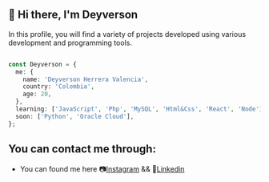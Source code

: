 ##  🚀 Hi there, I'm Deyverson 

In this profile, you will find a variety of projects developed using various development and programming tools.

```php

const Deyverson = {
  me: {
    name: 'Deyverson Herrera Valencia',
    country: 'Colombia',
    age: 20,
  },
  learning: ['JavaScript', 'Php', 'MySQL', 'Html&Css', 'React', 'Node'],
  soon: ['Python', 'Oracle Cloud'],
};

```
## You can contact me through:
-  You can found me here 📷[Instagram](https://www.instagram.com/its_deyverson/) && 💬[Linkedin](www.linkedin.com/in/deyverson)
